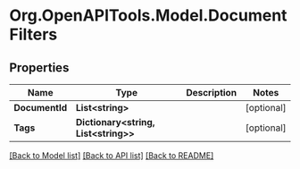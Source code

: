 # Org.OpenAPITools.Model.DocumentFilters

## Properties

Name | Type | Description | Notes
------------ | ------------- | ------------- | -------------
**DocumentId** | **List&lt;string&gt;** |  | [optional] 
**Tags** | **Dictionary&lt;string, List&lt;string&gt;&gt;** |  | [optional] 

[[Back to Model list]](../README.md#documentation-for-models) [[Back to API list]](../README.md#documentation-for-api-endpoints) [[Back to README]](../README.md)

